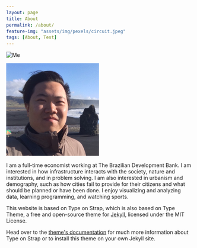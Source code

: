 ```yaml
---
layout: page
title: About
permalink: /about/
feature-img: "assets/img/pexels/circuit.jpeg"
tags: [About, Test]
---
```


![Me](https://raw.githubusercontent.com/yiechen/yiechen.github.io/master/images/yiechen.jpeg)

<div class="prof-pic">	
<img src="../images/yiechen.jpg" class="img-circle" width="250" height="250">	
</div>

I am a full-time economist working at The Brazilian Development Bank. I am interested in how infrastructure interacts with the society, nature and institutions, and in problem solving. I am also interested in urbanism and demography, such as how cities fail to provide for their citizens and what should be planned or have been done. I enjoy visualizing and analyzing data, learning programming, and watching sports.

This website is based on Type on Strap, which is also based on Type Theme, a free and open-source theme for [Jekyll](http://jekyllrb.com/), licensed under the MIT License.

Head over to the [theme's documentation](https://github.io/sylhare/Type-on-Strap) for much more information about Type on Strap or to install this theme on your own Jekyll site.

